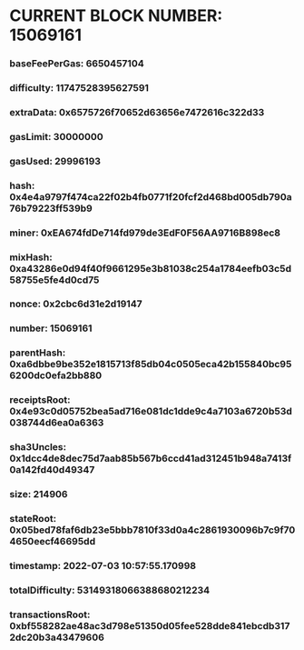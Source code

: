 # CURRENT BLOCK NUMBER: 15069161

### baseFeePerGas: 6650457104
### difficulty: 11747528395627591
### extraData: 0x6575726f70652d63656e7472616c322d33
### gasLimit: 30000000
### gasUsed: 29996193
### hash: 0x4e4a9797f474ca22f02b4fb0771f20fcf2d468bd005db790a76b79223ff539b9
### miner: 0xEA674fdDe714fd979de3EdF0F56AA9716B898ec8
### mixHash: 0xa43286e0d94f40f9661295e3b81038c254a1784eefb03c5d58755e5fe4d0cd75
### nonce: 0x2cbc6d31e2d19147
### number: 15069161
### parentHash: 0xa6dbbe9be352e1815713f85db04c0505eca42b155840bc956200dc0efa2bb880
### receiptsRoot: 0x4e93c0d05752bea5ad716e081dc1dde9c4a7103a6720b53d038744d6ea0a6363
### sha3Uncles: 0x1dcc4de8dec75d7aab85b567b6ccd41ad312451b948a7413f0a142fd40d49347
### size: 214906
### stateRoot: 0x05bed78faf6db23e5bbb7810f33d0a4c2861930096b7c9f704650eecf46695dd
### timestamp: 2022-07-03 10:57:55.170998
### totalDifficulty: 53149318066388680212234
### transactionsRoot: 0xbf558282ae48ac3d798e51350d05fee528dde841ebcdb3172dc20b3a43479606
